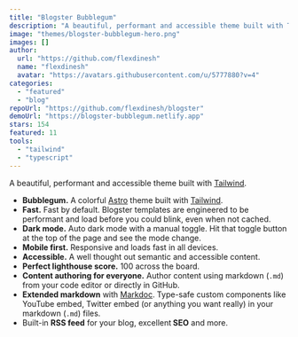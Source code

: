 ```yaml
---
title: "Blogster Bubblegum"
description: "A beautiful, performant and accessible theme built with Tailwind."
image: "themes/blogster-bubblegum-hero.png"
images: []
author:
  url: "https://github.com/flexdinesh"
  name: "flexdinesh"
  avatar: "https://avatars.githubusercontent.com/u/5777880?v=4"
categories:
  - "featured"
  - "blog"
repoUrl: "https://github.com/flexdinesh/blogster"
demoUrl: "https://blogster-bubblegum.netlify.app"
stars: 154
featured: 11
tools:
  - "tailwind"
  - "typescript"
---
```


<p>A beautiful, performant and accessible theme built with <a href="https://tailwindcss.com" rel="noopener noreferrer" target="_blank">Tailwind</a>.</p><ul><li><strong>Bubblegum.</strong> A colorful <a href="https://astro.build" rel="noopener noreferrer" target="_blank">Astro</a> theme built with <a href="https://tailwindcss.com" rel="noopener noreferrer" target="_blank">Tailwind</a>.</li><li><strong>Fast.</strong> Fast by default. Blogster templates are engineered to be performant and load before you could blink, even when not cached.</li><li><strong>Dark mode.</strong> Auto dark mode with a manual toggle. Hit that toggle button at the top of the page and see the mode change.</li><li><strong>Mobile first.</strong> Responsive and loads fast in all devices.</li><li><strong>Accessible.</strong> A well thought out semantic and accessible content.</li><li><strong>Perfect lighthouse score.</strong> 100 across the board.</li><li><strong>Content authoring for everyone.</strong> Author content using markdown (<code>.md</code>) from your code editor or directly in GitHub.</li><li> <strong>Extended markdown</strong> with <a href="https://markdoc.dev" rel="noopener noreferrer" target="_blank">Markdoc</a>.   Type-safe custom components like YouTube embed, Twitter embed (or anything you want really) in your markdown (<code>.md</code>) files.</li><li>Built-in <strong>RSS feed</strong> for your blog, excellent<strong> SEO</strong> and more.</li></ul>
